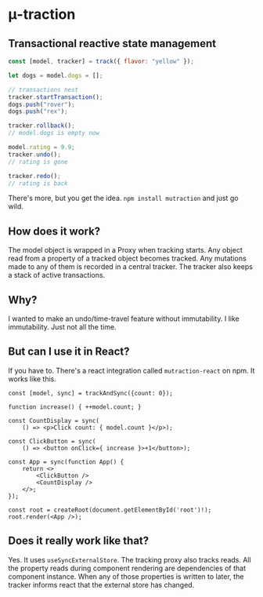# μ-traction

## Transactional reactive state management

```js
const [model, tracker] = track({ flavor: "yellow" });

let dogs = model.dogs = [];

// transactions nest
tracker.startTransaction();
dogs.push("rover");
dogs.push("rex");

tracker.rollback();
// model.dogs is empty now

model.rating = 9.9;
tracker.undo();
// rating is gone

tracker.redo();
// rating is back
```

There's more, but you get the idea.  `npm install mutraction` and just go wild.

## How does it work?

The model object is wrapped in a Proxy when tracking starts.  Any object read from a property of a tracked object becomes tracked.  Any mutations made to any of them is recorded in a central tracker.  The tracker also keeps a stack of active transactions.

## Why?

I wanted to make an undo/time-travel feature without immutability.  I like immutability.  Just not all the time.

## But can I use it in React?

If you have to.  There's a react integration called `mutraction-react` on npm.  It works like this.

```tsx
const [model, sync] = trackAndSync({count: 0});

function increase() { ++model.count; }

const CountDisplay = sync(
    () => <p>Click count: { model.count }</p>);

const ClickButton = sync(
    () => <button onClick={ increase }>+1</button>);

const App = sync(function App() {
    return <>
        <ClickButton />
        <CountDisplay />
    </>;
});

const root = createRoot(document.getElementById('root')!);
root.render(<App />);
```

## Does it really work like that?

Yes.  It uses `useSyncExternalStore`.  The tracking proxy also tracks reads.  All the property reads during component rendering are dependencies of that component instance.  When any of those properties is written to later, the tracker informs react that the external store has changed.
